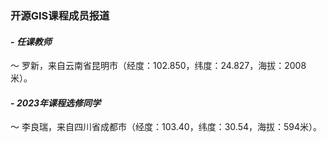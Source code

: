 ### **开源GIS课程成员报道**
#### - **_任课教师_**
～ 罗新，来自云南省昆明市（经度：102.850，纬度：24.827，海拔：2008米）。
#### - **_2023年课程选修同学_**  
～ 李良瑞，来自四川省成都市（经度：103.40，纬度：30.54，海拔：594米）。




